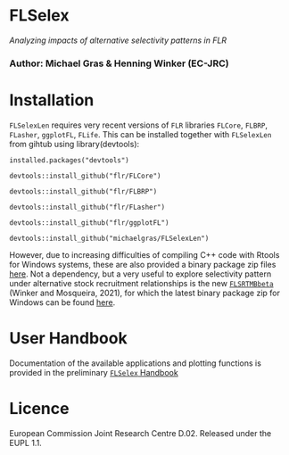 # FLSelex
*Analyzing impacts of alternative selectivity patterns in FLR* 


### Author: Michael Gras & Henning Winker (EC-JRC) 

# Installation

`FLSelexLen` requires very recent versions of `FLR` libraries `FLCore`, `FLBRP`, `FLasher`, `ggplotFL`, `FLife`. This can be installed together with `FLSelexLen` from gihtub using library(devtools):

```{r, eval=FALSE}
installed.packages("devtools")

devtools::install_github("flr/FLCore")

devtools::install_github("flr/FLBRP")

devtools::install_github("flr/FLasher")

devtools::install_github("flr/ggplotFL")

devtools::install_github("michaelgras/FLSelexLen")

```
However, due to increasing difficulties of compiling C++ code with Rtools for Windows systems, these are also provided a binary package zip files [here](https://github.com/Henning-Winker/FLSelex/tree/main/binary_package/win). Not a dependency, but a very useful to explore selectivity pattern under alternative stock recruitment relationships is the new [`FLSRTMBbeta`](https://github.com/Henning-Winker/FLSRTMBbeta/blob/main/README.md) (Winker and Mosqueira, 2021), for which the latest binary package zip for Windows can be found [here](https://github.com/Henning-Winker/FLSRTMBbeta/tree/main/BinaryPackage/win). 


# User Handbook

Documentation of the available applications and plotting functions is provided in the preliminary [`FLSelex` Handbook](https://github.com/Henning-Winker/FLSelex/blob/main/vignette/FLSelex_handbook.pdf)

# Licence

European Commission Joint Research Centre D.02. Released under the EUPL 1.1.
